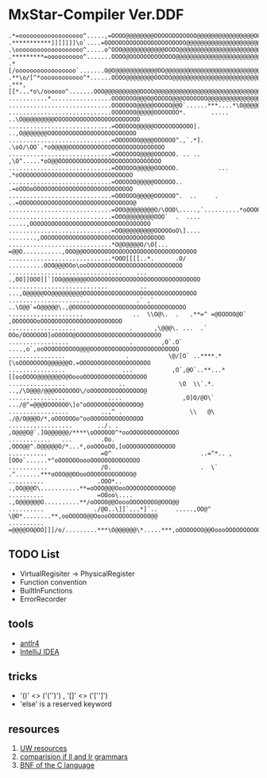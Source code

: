 # MxStar-Compiler Ver.DDF

	.*=oooooooooooooooooo^.....,=OOOO@@@@@@@@OOOOOOOOOOOO@@@@@@@@@@@@@@@@OOOOOOOOOOOOOOOOOOOOOOOOOOOOOOO
	.***********]]]]]]]\o`....=OOOOOOOOOOOOOOOOOOOOOOO@@@@@@@@@@@@@@@@@@@@@OOOOOOOOOOOOOOOOOOOOO@OOOOOOO
	.\ooooooooooooooooooo^.....o^OOO@@@@@@@@@@@@OOOO@@@@@@@@@@@@@@@@@@@@@@@@@@OOOOOOOOOOOOOOOOOOOOOOOOOO
	.*********=oooooooooo^.......OOOO@OOOOOOOOOOOOO@@@@@@@@@@@@@@@@@@@@@@@@@@@@OOOOOOOOOO@@@@@@@@@OOOOOO
	.*[/ooooooooooooooooo`.......O@O@@@@@@@@@@@@OO@@@@@@@@@@@@@@@@@@@@@@@@@@@@@@@OOOOOOOOOOOOOOOOOOOOOOO
	.**\o/[^*oooooooooooo^*......OOOO@@@@@@@@OOOOO@@@@@@@@@@@@@@@@@@@@@@@@@@@@@@@OOOOOOOOOOOOOOOOOOOOOOO
	.***,[[*...*o\/oooooo^.......OOO@@@@@@@@@@OOOO@@@@@@@@@@@@@@@@@@@@@@@@@@@@@@@OOOOOOOOOOOOOOOOOOOOOOO
	...........*.................OOOOOOO@@@O@OOOOO@@@OOOOOOO@@@@@@@@@@@@@@@@@@@@OOOOOOOOOOOOOOOOOOOOOOOO
	.............................OOOOOOO@@@@@OOOOO@@O`......***....*\O@@@@@@@@@@OOOOOOOOOOOOOOOOOOOOOOOO
	.............................OOOOOOO@@@@@OOOOOOO*.       ..... ..\O@@@@@@@@@OOOOOOOOOOOOOOOOOOOOOOOO
	.............................=OOOOOO@@@@@OOOOOOOOOOO].          ..,O@@@@@@@OOOOOOOOOOOOOOOOOOOOOOOOO
	.............................=OOOOOOO@@@@OOOOOO^.,`.*]. .\oO/\OO`.*oO@@@@OOOOOOOOOOOOOOOOOOOOOOOOOOO
	.............................=OOOOOOO@@@@OOOOOO. .. ..   ,\O^.....*oO@@OOOOOOOOOOOOOOOOOOOOOOOOOOOOO
	.............................=OOOOOO@@@@@OOOOOO.           ...   .*oOOOOOOOOOOOOOOOOOOOOOOOOOOOOOOOO
	.............................=OOOOOO@@@@@OOOOOO..                .=oOOOoOOOOOOOOOOOOOOOOOOOOOOOOOOOO
	.............................=OOOOOO@@@@@OOOOOO^.  ..     .     ..=OOOOOOOOOOOOOOOOOOOOOOOOOOOOOOOO@
	.............................=OOO@@@@@@@@O/\OOO\.....,`..........*oOOOOOOOOOOOOOOOOOOOOOOOOOOOOOOOOO
	.............................=OOO@@@@@@@@OOO`  .  ....      .....,OOOOOOOOOOOOOOOOOOOOOOOOOOOOOOOOOO
	.............................=OO@@@@@@@@@OOOOOoO\]....  ........,OOOOOOOOOOOOOOOOOOOOOOOOOOOOOOOOOOO
	.............................*O@O@@@@O/\O[...  =@@O...........,OOO@@OOOOOOOOOOOOOOOOOOOOOOOOOOOOOOOO
	.............................*OOO[[[[..*.      .O/ ..........OOO@@@OOo\ooOOOOOOOOOOOOOOOOOOOOOOOOOOO
	................................    ...       .,OO]]OOO]]`]OO@@@@@@@OOOOOOOOOOOOOOOOOOOOOOOOOOOOOOOO
	............................         ..        ...,O@@@@@OO@@@@@@@@@OOOOOOOOOOOOOOOOOOOOOOOOOOOOOOOO
	.......................             .` ,`         ..\O@@`=O@@@@@\.,@OOOOOOOOOOOOOOOOOOOOOOOOOOOOOOOO
	.....................              ..  \\O@\.  .   .**=^ =@OOOOO@O` ,OOOOOOOoOOOOOOOOOOOOOOOOOOOOOOO
	...................               .      ,\@@@\. ...  .` OOo/OOOOOOO]oOOOOO@OOOOOOOOOOOOOOOOOOOOOOOO
	.................                 .        ,O`.O`   ....,o`,ooOOOOOOOOOO@@@OOOOOOOOOOOOOOOOOOOOOOOOO
	................                 .           \@/[O` ..****.*[\oOOOOOOOO@@@@@@O.=OOOOOOOOOOOOOOOOOOOO
	................                ...           ,O`,@O`..**...*[[ooOOOO@@@@@@@O@OoooOOOOOOOOOOOOOOOOOO
	................               ..               \O  \\`.*.   ..,/\O@@@/@@@OOOOOOO\/oOOOOOOOOOOOOOOO@
	................            ....                 ,O]O/@O\`    .../@^=@@@OOOOOOO\]o^oOOOOOOOOOOOOOOO@
	.................         ..,^ .                   \\   @\    ./@/O@@@O/*,oOOOOOOo^ooOOOOOOOOOOOOOOO
	..................       ../. .                     ,O@@@O@`.]O@@@@@@/****\oOOOOOO^*ooOOOOOOOOOOOOOO
	............   ...        .Oo.                       ,OOO@@^.O@@@@@O/*...*,ooOOOoOO,[oOOOOOOOOOOOOOO
	...........               =O^                         ..=^*.. ,[OOo`......*^oOOOOOOoooOOOOOOOOOOOOOO
	...........               /O.                         .  \`     .^.......***oOOO@@OOooOOOOOOOOOOOOO@
	..........               .OOO*..                     .,OO@@@O\...........**=oOOO@@@OooOOOOOOOOOOOOO@
	..........               =OOoo\....                 .,O@@@@@@O..........**/oOOOO@@OoooOOOOOOOO@OOO@@
	..........              ./@O..\]]`...*]`..     .....,OO@^ \@O*........**,ooOOOOO@@OoooOOOOOOOOOOOO@@
	..........              =@@@@OO@OO]]]/o/.........***\O@@@@@@\*.....***,oOOOOOOO@@OoooOOOOOOOOOOOOO@@


TODO List
-----
 - VirtualRegisiter -> PhysicalRegister 
 - Function convention
 - BuiltInFunctions
 - ErrorRecorder

tools
-----

 - [antlr4][ANTLR4]
 - [IntelliJ IDEA][IDEA]

tricks
------

 - '()' <> ('('')') , '[]' <> ('['']')
 - 'else' is a reserved keyword

resources
---------

1. [UW resources][1]
2. [comparision if ll and lr grammars][2]
3. [BNF of the C language][3]



  [1]: https://courses.cs.washington.edu/courses/csep501/11au/
  [2]: https://cs.stackexchange.com/questions/43/language-theoretic-comparison-of-ll-and-lr-grammars 
  [3]: https://cs.wmich.edu/~gupta/teaching/cs4850/sumII06/The%20syntax%20of%20C%20in%20Backus-Naur%20form.htm
  [IDEA]: https://www.jetbrains.com/student/
  [ANTLR4]: https://github.com/antlr/antlr4
